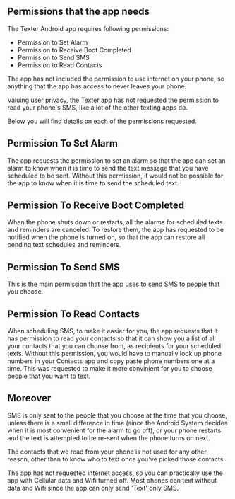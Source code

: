 ## Permissions that the app needs

The Texter Android app requires following permissions: 

- Permission to Set Alarm
- Permission to Receive Boot Completed
- Permission to Send SMS
- Permission to Read Contacts

The app has not included the permission to use internet on your phone, so anything that the app has access to never leaves your phone.

Valuing user privacy, the Texter app has not requested the permission to read your phone's SMS, like a lot of the other texting apps do.

Below you will find details on each of the permissions requested.

## Permission To Set Alarm

The app requests the permission to set an alarm so that the app can set an alarm to know when it is time to send the text message that you have scheduled to be sent. Without this permission, it would not be possible for the app to know when it is time to send the scheduled text.


## Permission To Receive Boot Completed

When the phone shuts down or restarts, all the alarms for scheduled texts and reminders are canceled. To restore them, the app has requested to be notified when the phone is turned on, so that the app can restore all pending text schedules and reminders.


## Permission To Send SMS

This is the main permission that the app uses to send SMS to people that you choose.

## Permission To Read Contacts

When scheduling SMS, to make it easier for you, the app requests that it has permission to read your contacts so that it can show you a list of all your contacts that you can choose from, as recipients for your scheduled texts. Without this permission, you would have to manually look up phone numbers in your Contacts app and copy paste phone numbers one at a time. 
This was requested to make it more convinient for you to choose people that you want to text.

## Moreover

SMS is only sent to the people that you choose at the time that you choose, unless there is a small difference in time (since the Android System decides when it is most convenient for the alarm to go off), or your phone restarts and the text is attempted to be re-sent when the phone turns on next.

The contacts that we read from your phone is not used for any other reason, other than to know who to text once you've picked those contacts.

The app has not requested internet access, so you can practically use the app with Cellular data and Wifi turned off. Most phones can text without data and Wifi since the app can only send 'Text' only SMS.
